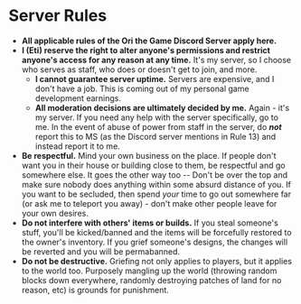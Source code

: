 # Server Rules

- **All applicable rules of the Ori the Game Discord Server apply here.**
- **I (Eti) reserve the right to alter anyone's permissions and restrict anyone's access for any reason at any time.** It's my server, so I choose who serves as staff, who does or doesn't get to join, and more.
  - **I cannot guarantee server uptime.** Servers are expensive, and I don't have a job. This is coming out of my personal game development earnings.
  - **All moderation decisions are ultimately decided by me.** Again - it's my server. If you need any help with the server specifically, go to me. In the event of abuse of power from staff in the server, do __*not*__ report this to MS (as the Discord server mentions in Rule 13) and instead report it to me.
- **Be respectful.** Mind your own business on the place. If people don't want you in their house or building close to them, be respectful and go somewhere else. It goes the other way too -- Don't be over the top and make sure nobody does anything within some absurd distance of you. If you want to be secluded, then spend *your* time to go out somewhere far (or ask me to teleport you away) - don't make other people leave for your own desires.
- **Do not interfere with others' items or builds.** If you steal someone's stuff, you'll be kicked/banned and the items will be forcefully restored to the owner's inventory. If you grief someone's designs, the changes will be reverted and you will be permabanned.
- **Do not be destructive.** Griefing not only applies to players, but it applies to the world too. Purposely mangling up the world (throwing random blocks down everywhere, randomly destroying patches of land for no reason, etc) is grounds for punishment.
